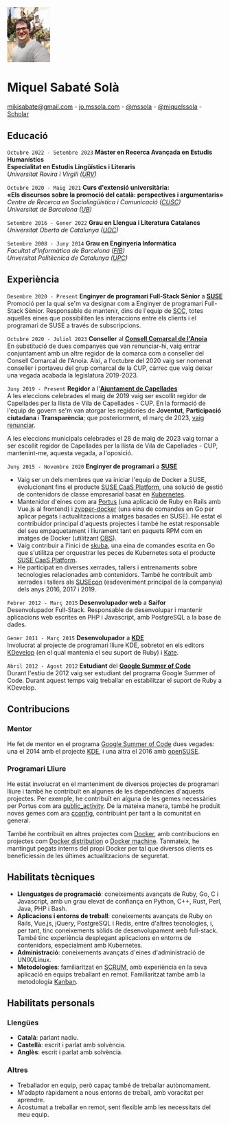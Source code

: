 <img src="/images/me.jpeg" alt="Miquel's picture" id="image-profile" title="Miquel Sabaté Solà" width="100">

# Miquel Sabaté Solà

<div class="info">
    <a href="mailto:mikisabate@gmail.com"><i class="fa fa-envelope"></i> mikisabate@gmail.com</a> -
    <a href="http://jo.mssola.com/" data-proofer-ignore><i class="fa fa-home"></i> jo.mssola.com</a> -
    <a href="https://github.com/mssola"><i class="fa fa-github"></i> @mssola</a> -
    <a href="https://twitter.com/miquelssola"><i class="fa fa-twitter"></i> @miquelssola</a> -
    <a href="https://scholar.google.com/citations?user=7WXJc30AAAAJ"><i class="fa fa-google"></i> Scholar</a>
</div>

## Educació

`Octubre 2022 - Setembre 2023`
**Màster en Recerca Avançada en Estudis Humanístics**<br/>**Especialitat en Estudis Lingüístics i Literaris**
<br/>
*Universitat Rovira i Virgili ([URV](https://www.urv.cat/ca/))*

`Octubre 2020 - Maig 2021`
**Curs d'extensió universitària:**<br/>**«Els discursos sobre la promoció del català: perspectives i argumentaris»**
<br/>
*Centre de Recerca en Sociolingüística i Comunicació ([CUSC](https://www.ub.edu/web/ub/ca/recerca_innovacio/recerca_a_la_UB/observatoris/observatoris/cusc.html))*<br/>
*Universitat de Barcelona ([UB](https://www.ub.edu/web/portal/ca/))*

`Setembre 2016 - Gener 2022`
**Grau en Llengua i Literatura Catalanes**
<br/>
*Universitat Oberta de Catalunya ([UOC](https://www.uoc.edu/portal/ca/index.html))*

`Setembre 2008 - Juny 2014`
**Grau en Enginyeria Informàtica**<br/>
*Facultat d'Informàtica de Barcelona ([FIB](https://www.fib.upc.edu/))*<br/>
*Unversitat Politècnica de Catalunya ([UPC](https://www.upc.edu/ca))*

## Experiència
`Desembre 2020 - Present`
**Enginyer de programari Full-Stack Sènior** a **[SUSE](https://www.suse.com/)**<br/>
Promoció per la qual se'm va designar com a Enginyer de programari Full-Stack Sènior. Responsable de mantenir, dins de l'equip de [SCC](https://scc.suse.com), totes aquelles eines que possibiliten les interaccions entre els clients i el programari de SUSE a través de subscripcions.

`Octubre 2020 - Juliol 2023`
**Conseller** al **[Consell Comarcal de l'Anoia](https://www.anoia.cat/)**<br/>
En substitució de dues companyes que van renunciar-hi, vaig entrar conjuntament amb un altre regidor de la comarca com a conseller del Consell Comarcal de l'Anoia. Així, a l'octubre del 2020 vaig ser nomenat conseller i portaveu del grup comarcal de la CUP, càrrec que vaig deixar una vegada acabada la legislatura 2019-2023.

`Juny 2019 - Present`
**Regidor** a l'**[Ajuntament de Capellades](https://www.capellades.cat/)**<br/>
A les eleccions celebrades el maig de 2019 vaig ser escollit regidor de
Capellades per la llista de Vila de Capellades - CUP. En la formació de l'equip
de govern se'm van atorgar les regidories de **Joventut**, **Participació
ciutadana** i **Transparència**; que posteriorment, el març de 2023, [vaig
renunciar](http://viladecapellades.cat/noticia/309/comunicat-de-vila-de-capellades-cup-en-relacio-a-la-sortida-del-govern).

A les eleccions municipals celebrades el 28 de maig de 2023 vaig tornar a ser
escollit regidor de Capellades per la llista de Vila de Capellades - CUP,
mantenint-me, aquesta vegada, a l'oposició.

`Juny 2015 - Novembre 2020`
**Enginyer de programari** a **[SUSE](https://www.suse.com/)**
- Vaig ser un dels membres que va iniciar l'equip de Docker a SUSE, evolucionant fins el producte [SUSE CaaS Platform](https://www.suse.com/products/caas-platform/), una solució de gestió de contenidors de classe empresarial basat en [Kubernetes](https://kubernetes.io/).
- Mantenidor d'eines com ara [Portus](https://github.com/SUSE/Portus) (una aplicació de Ruby en Rails amb Vue.js al frontend) i [zypper-docker](https://github.com/SUSE/zypper-docker) (una eina de comandes en Go per aplicar pegats i actualitzacions a imatges basades en SUSE). He estat el contribuidor principal d'aquests projectes i també he estat responsable del seu empaquetament i lliurament tant en paquets RPM com en imatges de Docker (utilitzant [OBS](https://build.opensuse.org/)).
- Vaig contribuir a l'inici de [skuba](https://github.com/SUSE/skuba), una eina de comandes escrita en Go que s'utilitza per orquestrar les peces de Kubernetes sota el producte [SUSE CaaS Platform](https://www.suse.com/products/caas-platform/).
- He participat en diverses xerrades, tallers i entrenaments sobre tecnologies relacionades amb contenidors. També he contribuït amb xerrades i tallers als [SUSEcon](https://www.susecon.com/) (esdeveniment principal de la companyia) dels anys 2016, 2017 i 2019.

`Febrer 2012 - Març 2015`
**Desenvolupador web** a **Saifor**<br/>
Desenvolupador Full-Stack. Responsable de desenvolupar i mantenir aplicacions web escrites en PHP i Javascript, amb PostgreSQL a la base de dades.

`Gener 2011 - Març 2015`
**Desenvolupador** a **[KDE](https://kde.org/)**<br/>
Involucrat al projecte de programari lliure KDE, sobretot en els editors [KDevelop](https://www.kdevelop.org/) (en el qual mantenia el seu suport de Ruby) i [Kate](https://kate-editor.org/).

`Abril 2012 - Agost 2012`
**Estudiant** del **[Google Summer of Code](https://summerofcode.withgoogle.com/)**<br/>
Durant l'estiu de 2012 vaig ser estudiant del programa Google Summer of Code. Durant aquest temps vaig treballar en estabilitzar el suport de Ruby a KDevelop.

## Contribucions

### Mentor

He fet de mentor en el programa [Google Summer of Code](https://summerofcode.withgoogle.com/) dues vegades: una el 2014 amb el projecte [KDE](https://kde.org/), i una altra el 2016 amb [openSUSE](https://www.opensuse.org/).

### Programari Lliure

He estat involucrat en el manteniment de diversos projectes de programari lliure i també he contribuït en algunes de les dependències d'aquests projectes. Per exemple, he contribuït en alguna de les gemes necessàries per Portus com ara [public_activity](https://github.com/chaps-io/public_activity). De la mateixa manera, també he produït noves gemes com ara [cconfig](https://github.com/mssola/cconfig), contribuint per tant a la comunitat en general.

També he contribuït en altres projectes com [Docker](https://www.docker.com/), amb contribucions en projectes com [Docker distribution](https://github.com/docker/distribution) o [Docker machine](https://github.com/docker/machine). Tanmateix, he mantingut pegats interns del propi Docker per tal que diversos clients es beneficiessin de les últimes actualitzacions de seguretat.

## Habilitats tècniques

- **Llenguatges de programació**: coneixements avançats de Ruby, Go, C i Javascript, amb un grau elevat de confiança en Python, C++, Rust, Perl, Java, PHP i Bash.
- **Aplicacions i entorns de treball**: coneixements avançats de Ruby on Rails, Vue.js, jQuery, PostgreSQL i Redis, entre d'altres tecnologies, i, per tant, tinc coneixements sòlids de desenvolupament web full-stack. També tinc experiència desplegant aplicacions en entorns de contenidors, especialment amb Kubernetes.
- **Administració**: coneixements avançats d'eines d'administració de UNIX/Linux.
- **Metodologies**: familiaritzat en [SCRUM](https://www.scrum.org/), amb experiència en la seva aplicació en equips treballant en remot. Familiaritzat també amb la metodologia [Kanban](https://en.wikipedia.org/wiki/Kanban).

## Habilitats personals

### Llengües

- **Català**: parlant nadiu.
- **Castellà**: escrit i parlat amb solvència.
- **Anglès**: escrit i parlat amb solvència.

### Altres

- Treballador en equip, però capaç també de treballar autònomament.
- M'adapto ràpidament a nous entorns de treball, amb voracitat per aprendre.
- Acostumat a treballar en remot, sent flexible amb les necessitats del meu equip.

